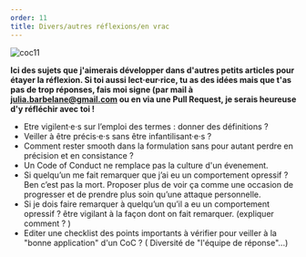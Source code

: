 ```yaml
---
order: 11
title: Divers/autres réflexions/en vrac
---
```



![coc11](https://raw.githubusercontent.com/Julia-barbelane/reflexions/master/photos/code-of-conduct/coc-11.png)

**Ici des sujets que j'aimerais développer dans d'autres petits articles pour étayer la réflexion. Si toi aussi lect·eur·rice, tu as des idées mais que t'as pas de trop réponses, fais moi signe (par mail à julia.barbelane@gmail.com ou en via une Pull Request, je serais heureuse d'y réfléchir avec toi !**

- Etre vigilent·e·s sur l’emploi des termes : donner des définitions ?
- Veiller à être précis·e·s sans être infantilisant·e·s ?
- Comment rester smooth dans la formulation sans pour autant perdre en précision et en consistance ?
- Un Code of Conduct ne remplace pas la culture d'un évenement.
- Si quelqu’un me fait remarquer que j’ai eu un comportement opressif ? Ben c’est pas la mort. Proposer plus de voir ça comme une occasion de progresser et de prendre plus soin qu’une attaque personnelle.
- Si je dois faire remarquer à quelqu’un qu’il a eu un comportement opressif ? être vigilant à la façon dont on fait remarquer. (expliquer comment ? )
- Editer une checklist des points importants à vérifier pour veiller à la "bonne application" d'un CoC ? ( Diversité de "l'équipe de réponse"...)

